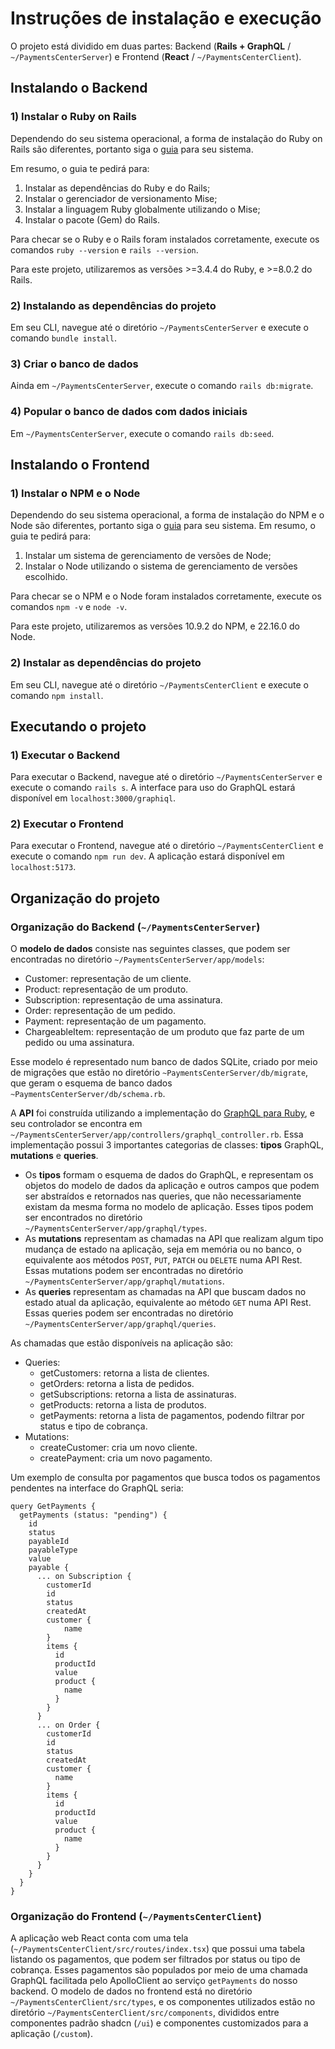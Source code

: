 
# Instruções de instalação e execução
O projeto está dividido em duas partes: Backend (**Rails + GraphQL** / `~/PaymentsCenterServer`) e Frontend (**React** / `~/PaymentsCenterClient`).

## Instalando o Backend

### 1) Instalar o Ruby on Rails
Dependendo do seu sistema operacional, a forma de instalação do Ruby on Rails são diferentes, portanto siga o [guia](https://guides.rubyonrails.org/install_ruby_on_rails.html) para seu sistema.

Em resumo, o guia te pedirá para:
1) Instalar as dependências do Ruby e do Rails;
2) Instalar o gerenciador de versionamento Mise;
3) Instalar a linguagem Ruby globalmente utilizando o Mise;
4) Instalar o pacote (Gem) do Rails.

Para checar se o Ruby e o Rails foram instalados corretamente, execute os comandos `ruby --version` e `rails --version`.

Para este projeto, utilizaremos as versões >=3.4.4 do Ruby, e >=8.0.2 do Rails.
### 2) Instalando as dependências do projeto
Em seu CLI, navegue até o diretório `~/PaymentsCenterServer` e execute o comando `bundle install`.

### 3) Criar o banco de dados
Ainda em `~/PaymentsCenterServer`, execute o comando `rails db:migrate`.

### 4) Popular o banco de dados com dados iniciais
Em `~/PaymentsCenterServer`, execute o comando `rails db:seed`.

## Instalando o Frontend

### 1) Instalar o NPM e o Node
Dependendo do seu sistema operacional, a forma de instalação do NPM e o Node são diferentes, portanto siga o [guia](https://docs.npmjs.com/downloading-and-installing-node-js-and-npm) para seu sistema.
Em resumo, o guia te pedirá para:
1) Instalar um sistema de gerenciamento de versões de Node;
2) Instalar o Node utilizando o sistema de gerenciamento de versões escolhido.

Para checar se o NPM e o Node foram instalados corretamente, execute os comandos `npm -v` e `node -v`.

Para este projeto, utilizaremos as versões 10.9.2 do NPM, e 22.16.0 do Node.

### 2) Instalar as dependências do projeto
Em seu CLI, navegue até o diretório `~/PaymentsCenterClient` e execute o comando `npm install`.

## Executando o projeto

### 1) Executar o Backend
Para executar o Backend, navegue até o diretório `~/PaymentsCenterServer` e execute o comando `rails s`.
A interface para uso do GraphQL estará disponível em `localhost:3000/graphiql`.

### 2) Executar o Frontend
Para executar o Frontend, navegue até o diretório `~/PaymentsCenterClient` e execute o comando `npm run dev`.
A aplicação estará disponível em `localhost:5173`.

## Organização do projeto
### Organização do Backend (`~/PaymentsCenterServer`)
O **modelo de dados** consiste nas seguintes classes, que podem ser encontradas no diretório `~/PaymentsCenterServer/app/models`:
 - Customer: representação de um cliente.
 - Product: representação de um produto.
 - Subscription: representação de uma assinatura.
 - Order: representação de um pedido.
 - Payment: representação de um pagamento.
 - ChargeableItem: representação de um produto que faz parte de um pedido ou uma assinatura.

Esse modelo é representado num banco de dados SQLite, criado por meio de migrações que estão no diretório `~PaymentsCenterServer/db/migrate`, que geram o esquema de banco dados `~PaymentsCenterServer/db/schema.rb`.

A **API** foi construída utilizando a implementação do [GraphQL para Ruby](https://graphql-ruby.org/), e seu controlador se encontra em `~/PaymentsCenterServer/app/controllers/graphql_controller.rb`.
Essa implementação possui 3 importantes categorias de classes: **tipos** GraphQL, **mutations** e **queries**.

 - Os **tipos** formam o esquema de dados do GraphQL, e representam os objetos do modelo de dados da aplicação e outros campos que podem ser abstraídos e retornados nas queries, que não necessariamente existam da mesma forma no modelo de aplicação. Esses tipos podem ser encontrados no diretório `~/PaymentsCenterServer/app/graphql/types`.
- As **mutations** representam as chamadas na API que realizam algum tipo mudança de estado na aplicação, seja em memória ou no banco, o equivalente aos métodos `POST`, `PUT`, `PATCH` ou `DELETE` numa API Rest. Essas mutations podem ser encontradas no diretório `~/PaymentsCenterServer/app/graphql/mutations`.
- As **queries** representam as chamadas na API que buscam dados no estado atual da aplicação, equivalente ao método `GET` numa API Rest. Essas queries podem ser encontradas no diretório `~/PaymentsCenterServer/app/graphql/queries`.

As chamadas que estão disponíveis na aplicação são:
- Queries:
	- getCustomers: retorna a lista de clientes.
	- getOrders: retorna a lista de pedidos.
	- getSubscriptions: retorna a lista de assinaturas.
	- getProducts: retorna a lista de produtos.
	- getPayments: retorna a lista de pagamentos, podendo filtrar por status e tipo de cobrança.
- Mutations:
	- createCustomer: cria um novo cliente.
	- createPayment: cria um novo pagamento.

Um exemplo de consulta por pagamentos que busca todos os pagamentos pendentes na interface do GraphQL seria:

    query GetPayments {
      getPayments (status: "pending") {
        id
        status
        payableId
        payableType
        value
        payable {
          ... on Subscription {
            customerId
            id
            status
            createdAt
            customer {
             	name
          	}
            items {
              id
              productId
              value
              product {
                name
              }
            } 
          }
          ... on Order {
            customerId
            id
            status
            createdAt
            customer {
              name
            }
            items {
              id
              productId
              value
              product {
                name
              }
            } 
          }
        }
      }
    }

### Organização do Frontend (`~/PaymentsCenterClient`)
A aplicação web React conta com uma tela (`~/PaymentsCenterClient/src/routes/index.tsx`) que possui uma tabela listando os pagamentos, que podem ser filtrados por status ou tipo de cobrança. Esses pagamentos são populados por meio de uma chamada GraphQL facilitada pelo ApolloClient ao serviço `getPayments` do nosso backend.
O modelo de dados no frontend está no diretório `~/PaymentsCenterClient/src/types`, e os componentes utilizados estão no diretório `~/PaymentsCenterClient/src/components`, divididos entre componentes padrão shadcn (`/ui`) e componentes customizados para a aplicação (`/custom`).
